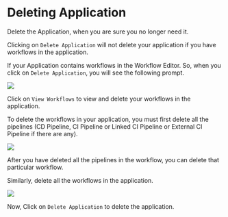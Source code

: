 # Deleting Application

Delete the Application, when you are sure you no longer need it.

Clicking on `Delete Application` will not delete your application if you have workflows in the application.

If your Application contains workflows in the Workflow Editor. So, when you click on `Delete Application`, you will see the following prompt.

![](https://devtron-public-asset.s3.us-east-2.amazonaws.com/images/deleting-application/app-delete-warning.jpg)

Click on `View Workflows` to view and delete your workflows in the application.

To delete the workflows in your application, you must first delete all the pipelines (CD Pipeline, CI Pipeline or Linked CI Pipeline or External CI Pipeline if there are any).

![](https://devtron-public-asset.s3.us-east-2.amazonaws.com/images/deleting-application/delete-workflows-new.jpg)

After you have deleted all the pipelines in the workflow, you can delete that particular workflow.

Similarly, delete all the workflows in the application.

![](https://devtron-public-asset.s3.us-east-2.amazonaws.com/images/deleting-application/delete-application.jpg)

Now, Click on `Delete Application` to delete the application.
